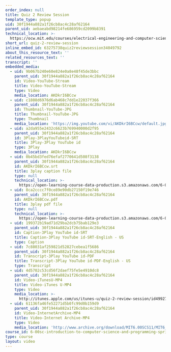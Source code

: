 ```yaml
---
order_index: null
title: Quiz 2 Review Session
template_type: popup
uid: 30f1944a882a1f26cb8ac4c28af62164
parent_uid: aebaeabd98214fe686959cd2099b8391
technical_location: >-
  https://ocw.mit.edu/courses/electrical-engineering-and-computer-science/6-00sc-introduction-to-computer-science-and-programming-spring-2011/unit-2/quiz-ii/quiz-2-review-session
short_url: quiz-2-review-session
inline_embed_id: 63275738quiz2reviewsession34049792
about_this_resource_text: ''
related_resources_text: ''
transcript: ''
embedded_media:
  - uid: 9b067b240e60e824e0a8e48f45de3bbc
    parent_uid: 30f1944a882a1f26cb8ac4c28af62164
    id: Video-YouTube-Stream
    title: Video-YouTube-Stream
    type: Video
    media_location: AKDkrI6BCcw
  - uid: c1808d6976d6ab468c7dd1e22037f366
    parent_uid: 30f1944a882a1f26cb8ac4c28af62164
    id: Thumbnail-YouTube-JPG
    title: Thumbnail-YouTube-JPG
    type: Thumbnail
    media_location: 'https://img.youtube.com/vi/AKDkrI6BCcw/default.jpg'
  - uid: a2da955e2432c6623b769940000d2f95
    parent_uid: 30f1944a882a1f26cb8ac4c28af62164
    id: 3Play-3PlayYouTubeid-SRT
    title: 3Play-3Play YouTube id
    type: 3Play
    media_location: AKDkrI6BCcw
  - uid: 0b45bd3fed76efaf2770641d508f3138
    parent_uid: 30f1944a882a1f26cb8ac4c28af62164
    id: AKDkrI6BCcw.srt
    title: 3play caption file
    type: null
    technical_location: >-
      https://open-learning-course-data-production.s3.amazonaws.com/6-00sc-introduction-to-computer-science-and-programming-spring-2011/0b45bd3fed76efaf2770641d508f3138_AKDkrI6BCcw.srt
  - uid: 8ca2cccc7f0ce89e90db27150f19e746
    parent_uid: 30f1944a882a1f26cb8ac4c28af62164
    id: AKDkrI6BCcw.pdf
    title: 3play pdf file
    type: null
    technical_location: >-
      https://open-learning-course-data-production.s3.amazonaws.com/6-00sc-introduction-to-computer-science-and-programming-spring-2011/8ca2cccc7f0ce89e90db27150f19e746_AKDkrI6BCcw.pdf
  - uid: 199372b19ad71d29ba2dcb75bab129e3
    parent_uid: 30f1944a882a1f26cb8ac4c28af62164
    id: Caption-3Play YouTube id-SRT
    title: Caption-3Play YouTube id-SRT-English - US
    type: Caption
  - uid: 7c88031af259821d52827cebea1f5686
    parent_uid: 30f1944a882a1f26cb8ac4c28af62164
    id: Transcript-3Play YouTube id-PDF
    title: Transcript-3Play YouTube id-PDF-English - US
    type: Transcript
  - uid: 4d5702c53cd56f2daef75fe5e4910dc8
    parent_uid: 30f1944a882a1f26cb8ac4c28af62164
    id: Video-iTunesU-MP4
    title: Video-iTunes U-MP4
    type: Video
    media_location: >-
      http://itunes.apple.com/us/itunes-u/quiz-2-review-session/id499270153?i=110101541
  - uid: 61136fa46fe52271d5b0fc99d0b159d9
    parent_uid: 30f1944a882a1f26cb8ac4c28af62164
    id: Video-InternetArchive-MP4
    title: Video-Internet Archive-MP4
    type: Video
    media_location: 'http://www.archive.org/download/MIT6.00SCS11/MIT6_00SCS11_rec11_300k.mp4'
course_id: 6-00sc-introduction-to-computer-science-and-programming-spring-2011
type: course
layout: video
---
```

